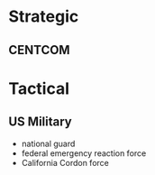 # Strategic
## CENTCOM
# Tactical
## US Military
- national guard
- federal emergency reaction force
- California Cordon force